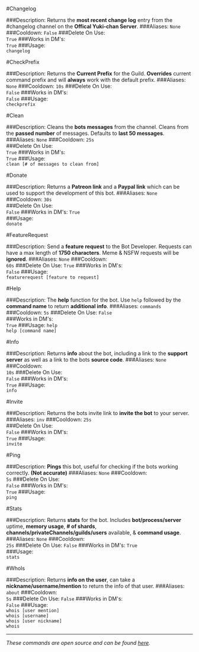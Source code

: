 #Changelog
>
###Description:
Returns the **most recent change log** entry from the #changelog channel on the **Offical Yuki-chan Server**.
###Aliases:
`None`
###Cooldown: 
`False` 
###Delete On Use:  
`True`
###Works in DM's:  
`True`
###Usage:  
`changelog`

#CheckPrefix
>
###Description:
Returns the **Current Prefix** for the Guild. **Overrides** current command prefix and will **always** work with the default prefix.
###Aliases:
`None`
###Cooldown: 
`10s` 
###Delete On Use:  
`False`
###Works in DM's:  
`False`
###Usage:  
`checkprefix`


#Clean
>
###Description:
Cleans the **bots messages** from the channel. Cleans from the **passed number** of messages. Defaults to **last 50 messages**.
###Aliases:
`None`
###Cooldown:
`25s`  
###Delete On Use:  
`True`
###Works in DM's:  
`True`
###Usage:  
`clean [# of messages to clean from]`


#Donate
>
###Description:
Returns a **Patreon link** and a **Paypal link** which can be used to support the development of this bot.
###Aliases:
`None`
###Cooldown:
`30s`  
###Delete On Use:  
`False`
###Works in DM's:
`True`  
###Usage:  
`donate`


#FeatureRequest
>
###Description:
Send a **feature request** to the Bot Developer. Requests can have a max length of **1750 characters**. Meme & NSFW requests will be **ignored**.
###Aliases:
`None`
###Cooldown:  
`60s`
###Delete On Use: 
`True` 
###Works in DM's:  
`False`
###Usage:  
`featurerequest [feature to request]`

#Help
>
###Description:
The **help** function for the bot. Use `help` followed by the **command name** to return **additional info**.
###Aliases:
`commands`
###Cooldown: 
`5s` 
###Delete On Use:
`False`  
###Works in DM's:  
`True`
###Usage: 
`help`  
`help [command name]` 


#Info
>
###Description:
Returns **info** about the bot, including a link to the **support server** as well as a link to the bots **source code**.
###Aliases:
`None`
###Cooldown:  
`10s`
###Delete On Use:  
`False`
###Works in DM's:  
`True`
###Usage:  
`info`


#Invite
>
###Description:
Returns the bots invite link to **invite the bot** to your server.
###Aliases:
`inv`
###Cooldown:
`25s`  
###Delete On Use:  
`False`
###Works in DM's:  
`True`
###Usage:  
`invite`


#Ping
>
###Description:
**Pings** this bot, useful for checking if the bots working correctly. **(Not accurate)**
###Aliases:
`None`
###Cooldown:  
`5s`
###Delete On Use:  
`False`
###Works in DM's:  
`True`
###Usage:  
`ping`


#Stats
>
###Description:
Returns **stats** for the bot. Includes **bot/process/server** uptime, **memory usage**, **# of shards**, **channels/privateChannels/guilds/users** available, & **command usage**.
###Aliases:
`None`
###Cooldown:  
`25s`
###Delete On Use: 
`False` 
###Works in DM's:
`True`  
###Usage:  
`stats`


#WhoIs
>
###Description:
Returns **info on the user**, can take a **nickname/username/mention** to return the info of that user.
###Aliases:
`about`
###Cooldown:  
`5s`
###Delete On Use: 
`False`
###Works in DM's:  
`False`
###Usage:  
`whois [user mention]`  
`whois [username]`  
`whois [user nickname]`  
`whois`

---
*These commands are open source and can be found [here](https://github.com/hsiW/WishBot/tree/v6/commands/bot).*